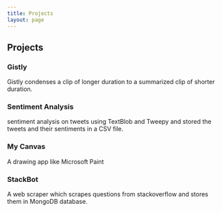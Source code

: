 ```yaml
---
title: Projects
layout: page
---
```


## Projects

### Gistly
Gistly condenses a clip of longer duration to a summarized clip of shorter duration.

### Sentiment Analysis
sentiment analysis on tweets using TextBlob and Tweepy and stored the tweets and their sentiments in a CSV file.

### My Canvas
A drawing app like Microsoft Paint

### StackBot
A web scraper which scrapes questions from stackoverflow and stores them in MongoDB database.
